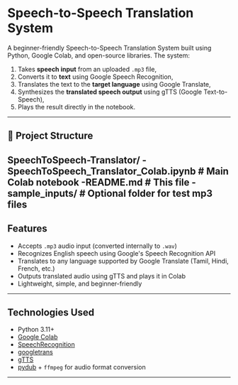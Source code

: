 # Speech-to-Speech Translation System
A beginner-friendly Speech-to-Speech Translation System built using Python, Google Colab, and open-source libraries. The system:
1. Takes **speech input** from an uploaded `.mp3` file,
2. Converts it to **text** using Google Speech Recognition,
3. Translates the text to the **target language** using Google Translate,
4. Synthesizes the **translated speech output** using gTTS (Google Text-to-Speech),
5. Plays the result directly in the notebook.

---

## 📁 Project Structure
SpeechToSpeech-Translator/
-SpeechToSpeech_Translator_Colab.ipynb # Main Colab notebook
-README.md # This file
-sample_inputs/ # Optional folder for test mp3 files
---

## Features

- Accepts `.mp3` audio input (converted internally to `.wav`)
- Recognizes English speech using Google's Speech Recognition API
- Translates to any language supported by Google Translate (Tamil, Hindi, French, etc.)
- Outputs translated audio using gTTS and plays it in Colab
- Lightweight, simple, and beginner-friendly

---

## Technologies Used

- Python 3.11+
- [Google Colab](https://colab.research.google.com/)
- [SpeechRecognition](https://pypi.org/project/SpeechRecognition/)
- [googletrans](https://pypi.org/project/googletrans/)
- [gTTS](https://pypi.org/project/gTTS/)
- [pydub](https://pydub.com/) + `ffmpeg` for audio format conversion

---


